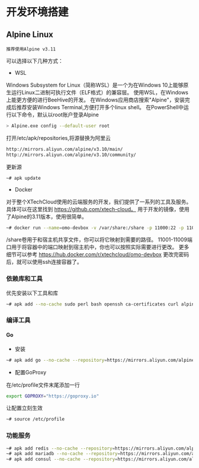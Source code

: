 # 开发环境搭建

## Alpine Linux

`推荐使用Alpine v3.11`

可以选择以下几种方式：

- WSL

Windows Subsystem for Linux（简称WSL）是一个为在Windows 10上能够原生运行Linux二进制可执行文件（ELF格式）的兼容层。
使用WSL，在Windows上能更方便的进行BeeHive的开发。
在Windows应用商店搜索"Alpine"，安装完成后推荐安装Windows Terminal,方便打开多个linux shell。
在PowerShell中运行以下命令，默认以root账户登录Alpine
```bash
> Alpine.exe config --default-user root
```

打开/etc/apk/repositories,将源替换为阿里云
```bash
http://mirrors.aliyun.com/alpine/v3.10/main/
http://mirrors.aliyun.com/alpine/v3.10/community/
```

更新源
```bash
~# apk update
```

- Docker

对于整个XTechCloud使用的云端服务的开发，我们提供了一系列的工具及服务。具体可以在这里找到 https://github.com/xtech-cloud。
用于开发的镜像，使用了Alpine的3.11版本，使用很简单。

```bash
~# docker run --name=omo-devbox -v /var/share:/share -p 11000:22 -p 11001-11009:11001-11009 -p 11001-11009:11001-11009/udp -d xtechcloud/omo-devbox:3.11
```

/share卷用于和宿主机共享文件，你可以将它映射到需要的路径。
11001-11009端口用于将容器中的端口映射到宿主机中，你也可以按照实际需要进行更改。
更多细节可以参考 https://hub.docker.com/r/xtechcloud/omo-devbox
更改完密码后，就可以使用ssh连接容器了。

### 依赖库和工具

优先安装以下工具和库

```bash
~# apk add --no-cache sudo perl bash openssh ca-certificates curl alpine-sdk git vim 
```

### 编译工具

#### Go

- 安装

```bash
~# apk add go --no-cache --repository=https://mirrors.aliyun.com/alpine/v3.11/community/
```

- 配置GoProxy

在/etc/profile文件末尾添加一行
```bash
export GOPROXY="https://goproxy.io"
```

让配置立刻生效
```bash
~# source /etc/profile
```

### 功能服务

```bash
~# apk add redis --no-cache --repository=https://mirrors.aliyun.com/alpine/v3.11/main/
~# apk add mariadb --no-cache --repository=https://mirrors.aliyun.com/alpine/v3.11/main/
~# apk add consul --no-cache --repository=https://mirrors.aliyun.com/alpine/edge/testing/
```

